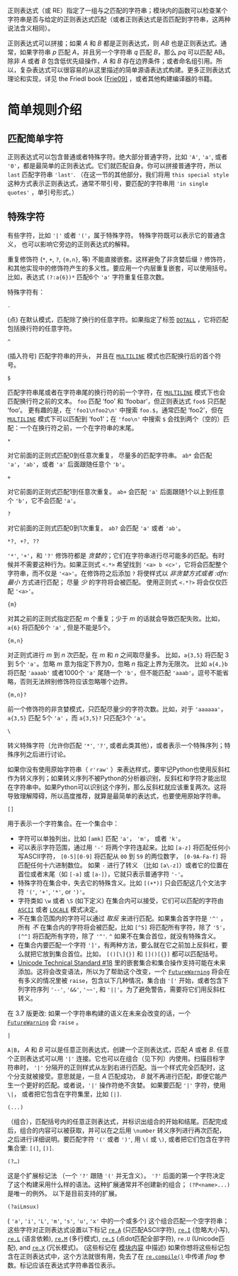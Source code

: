 正则表达式（或 RE）指定了一组与之匹配的字符串；模块内的函数可以检查某个字符串是否与给定的正则表达式匹配（或者正则表达式是否匹配到字符串，这两种说法含义相同）。

正则表达式可以拼接；如果 *A* 和 *B* 都是正则表达式，则 *AB* 也是正则表达式。通常，如果字符串 *p* 匹配 *A*，并且另一个字符串 *q* 匹配 *B*，那么 *pq* 可以匹配 AB。除非 *A* 或者 *B* 包含低优先级操作，*A* 和 *B* 存在边界条件；或者命名组引用。所以，复杂表达式可以很容易的从这里描述的简单源语表达式构建。更多正则表达式理论和实现，详见 the Friedl book [[Frie09\]](https://www.bookstack.cn/read/python-3.10.0-zh/868c2e547f2c81e9.md#frie09) ，或者其他构建编译器的书籍。



# 简单规则介绍

## 匹配简单字符

正则表达式可以包含普通或者特殊字符。绝大部分普通字符，比如 `'A'`, `'a'`, 或者 `'0'`，都是最简单的正则表达式。它们就匹配自身。你可以拼接普通字符，所以 `last` 匹配字符串 `'last'`. （在这一节的其他部分，我们将用 `this special style` 这种方式表示正则表达式，通常不带引号，要匹配的字符串用 `'in single quotes'` ，单引号形式。）



## 特殊字符

有些字符，比如 `'|'` 或者 `'('`，属于特殊字符。 特殊字符既可以表示它的普通含义， 也可以影响它旁边的正则表达式的解释。

重复修饰符 (`*`, `+`, `?`, `{m,n}`, 等) 不能直接嵌套。这样避免了非贪婪后缀 `?` 修饰符，和其他实现中的修饰符产生的多义性。要应用一个内层重复嵌套，可以使用括号。 比如，表达式 `(?:a{6})*` 匹配6个 `'a'` 字符重复任意次数。

特殊字符有：

```
.
```

(点) 在默认模式，匹配除了换行的任意字符。如果指定了标签 [`DOTALL`](https://www.bookstack.cn/read/python-3.10.0-zh/868c2e547f2c81e9.md#re.DOTALL) ，它将匹配包括换行符的任意字符。

```
^
```

(插入符号) 匹配字符串的开头， 并且在 [`MULTILINE`](https://www.bookstack.cn/read/python-3.10.0-zh/868c2e547f2c81e9.md#re.MULTILINE) 模式也匹配换行后的首个符号。

```
$
```

匹配字符串尾或者在字符串尾的换行符的前一个字符，在 [`MULTILINE`](https://www.bookstack.cn/read/python-3.10.0-zh/868c2e547f2c81e9.md#re.MULTILINE) 模式下也会匹配换行符之前的文本。 `foo` 匹配 ‘foo’ 和 ‘foobar’，但正则表达式 `foo$` 只匹配 ‘foo’。 更有趣的是，在 `'foo1\nfoo2\n'` 中搜索 `foo.$`，通常匹配 ‘foo2’，但在 [`MULTILINE`](https://www.bookstack.cn/read/python-3.10.0-zh/868c2e547f2c81e9.md#re.MULTILINE) 模式下可以匹配到 ‘foo1’；在 `'foo\n'` 中搜索 `$` 会找到两个（空的）匹配：一个在换行符之前，一个在字符串的末尾。

```
*
```

对它前面的正则式匹配0到任意次重复， 尽量多的匹配字符串。 `ab*` 会匹配 `'a'`，`'ab'`，或者 `'a'` 后面跟随任意个 `'b'`。

```
+
```

对它前面的正则式匹配1到任意次重复。 `ab+` 会匹配 `'a'` 后面跟随1个以上到任意个 `'b'`，它不会匹配 `'a'`。

```
?
```

对它前面的正则式匹配0到1次重复。 `ab?` 会匹配 `'a'` 或者 `'ab'`。

```
*?, +?, ??
```

`'*'`, `'+'`，和 `'?'` 修饰符都是 *贪婪的*；它们在字符串进行尽可能多的匹配。有时候并不需要这种行为。如果正则式 `<.*>` 希望找到 `'<a> b <c>'`，它将会匹配整个字符串，而不仅是 `'<a>'`。在修饰符之后添加 `?` 将使样式以 *非贪婪方式或者 :dfn:最小* 方式进行匹配； 尽量 *少* 的字符将会被匹配。 使用正则式 `<.*?>` 将会仅仅匹配 `'<a>'`。

```
{m}
```

对其之前的正则式指定匹配 *m* 个重复；少于 *m* 的话就会导致匹配失败。比如， `a{6}` 将匹配6个 `'a'` , 但是不能是5个。

```
{m,n}
```

对正则式进行 *m* 到 *n* 次匹配，在 *m* 和 *n* 之间取尽量多。 比如，`a{3,5}` 将匹配 3 到 5个 `'a'`。忽略 *m* 意为指定下界为0，忽略 *n* 指定上界为无限次。 比如 `a{4,}b` 将匹配 `'aaaab'` 或者1000个 `'a'` 尾随一个 `'b'`，但不能匹配 `'aaab'`。逗号不能省略，否则无法辨别修饰符应该忽略哪个边界。

```
{m,n}?
```

前一个修饰符的非贪婪模式，只匹配尽量少的字符次数。比如，对于 `'aaaaaa'`， `a{3,5}` 匹配 5个 `'a'` ，而 `a{3,5}?` 只匹配3个 `'a'`。

```
\
```

转义特殊字符（允许你匹配 `'*'`, `'?'`, 或者此类其他），或者表示一个特殊序列；特殊序列之后进行讨论。

如果你没有使用原始字符串（ `r'raw'` ）来表达样式，要牢记Python也使用反斜杠作为转义序列；如果转义序列不被Python的分析器识别，反斜杠和字符才能出现在字符串中。如果Python可以识别这个序列，那么反斜杠就应该重复两次。这将导致理解障碍，所以高度推荐，就算是最简单的表达式，也要使用原始字符串。

```
[]
```

用于表示一个字符集合。在一个集合中：

- 字符可以单独列出，比如 `[amk]` 匹配 `'a'`， `'m'`， 或者 `'k'`。
- 可以表示字符范围，通过用 `'-'` 将两个字符连起来。比如 `[a-z]` 将匹配任何小写ASCII字符， `[0-5][0-9]` 将匹配从 `00` 到 `59` 的两位数字， `[0-9A-Fa-f]` 将匹配任何十六进制数位。 如果 `-` 进行了转义 （比如 `[a\-z]`）或者它的位置在首位或者末尾（如 `[-a]` 或 `[a-]`），它就只表示普通字符 `'-'`。
- 特殊字符在集合中，失去它的特殊含义。比如 `[(+*)]` 只会匹配这几个文法字符 `'('`, `'+'`, `'*'`, or `')'`。
- 字符类如 `\w` 或者 `\S` (如下定义) 在集合内可以接受，它们可以匹配的字符由 [`ASCII`](https://www.bookstack.cn/read/python-3.10.0-zh/868c2e547f2c81e9.md#re.ASCII) 或者 [`LOCALE`](https://www.bookstack.cn/read/python-3.10.0-zh/868c2e547f2c81e9.md#re.LOCALE) 模式决定。
- 不在集合范围内的字符可以通过 *取反* 来进行匹配。如果集合首字符是 `'^'` ，所有 *不* 在集合内的字符将会被匹配，比如 `[^5]` 将匹配所有字符，除了 `'5'`， `[^^]` 将匹配所有字符，除了 `'^'`. `^` 如果不在集合首位，就没有特殊含义。
- 在集合内要匹配一个字符 `']'`，有两种方法，要么就在它之前加上反斜杠，要么就把它放到集合首位。比如， `[()[\]{}]` 和 `[]()[{}]` 都可以匹配括号。
- [Unicode Technical Standard #18](https://unicode.org/reports/tr18/) 里的嵌套集合和集合操作支持可能在未来添加。这将会改变语法，所以为了帮助这个改变，一个 [`FutureWarning`](https://www.bookstack.cn/read/python-3.10.0-zh/177bd954d1cc6696.md#FutureWarning) 将会在有多义的情况里被 `raise`，包含以下几种情况，集合由 `'['` 开始，或者包含下列字符序列 `'--'`, `'&&'`, `'~~'`, 和 `'||'`。为了避免警告，需要将它们用反斜杠转义。

在 3.7 版更改: 如果一个字符串构建的语义在未来会改变的话，一个 [`FutureWarning`](https://www.bookstack.cn/read/python-3.10.0-zh/177bd954d1cc6696.md#FutureWarning) 会 `raise` 。

```
|
```

`A|B`， *A* 和 *B* 可以是任意正则表达式，创建一个正则表达式，匹配 *A* 或者 *B*. 任意个正则表达式可以用 `'|'` 连接。它也可以在组合（见下列）内使用。扫描目标字符串时， `'|'` 分隔开的正则样式从左到右进行匹配。当一个样式完全匹配时，这个分支就被接受。意思就是，一旦 *A* 匹配成功， *B* 就不再进行匹配，即便它能产生一个更好的匹配。或者说，`'|'` 操作符绝不贪婪。 如果要匹配 `'|'` 字符，使用 `\|`， 或者把它包含在字符集里，比如 `[|]`.

```
(...)
```

（组合），匹配括号内的任意正则表达式，并标识出组合的开始和结尾。匹配完成后，组合的内容可以被获取，并可以在之后用 `\number` 转义序列进行再次匹配，之后进行详细说明。要匹配字符 `'('` 或者 `')'`, 用 `\(` 或 `\)`, 或者把它们包含在字符集合里: `[(]`, `[)]`.



```
(?…)
```

这是个扩展标记法 （一个 `'?'` 跟随 `'('` 并无含义）。 `'?'` 后面的第一个字符决定了这个构建采用什么样的语法。这种扩展通常并不创建新的组合； `(?P<name>...)` 是唯一的例外。 以下是目前支持的扩展。

```
(?aiLmsux)
```

( `'a'`, `'i'`, `'L'`, `'m'`, `'s'`, `'u'`, `'x'` 中的一个或多个) 这个组合匹配一个空字符串；这些字符对正则表达式设置以下标记 [`re.A`](https://www.bookstack.cn/read/python-3.10.0-zh/868c2e547f2c81e9.md#re.A) (只匹配ASCII字符), [`re.I`](https://www.bookstack.cn/read/python-3.10.0-zh/868c2e547f2c81e9.md#re.I) (忽略大小写), [`re.L`](https://www.bookstack.cn/read/python-3.10.0-zh/868c2e547f2c81e9.md#re.L) (语言依赖), [`re.M`](https://www.bookstack.cn/read/python-3.10.0-zh/868c2e547f2c81e9.md#re.M) (多行模式), [`re.S`](https://www.bookstack.cn/read/python-3.10.0-zh/868c2e547f2c81e9.md#re.S) (点dot匹配全部字符), `re.U` (Unicode匹配), and [`re.X`](https://www.bookstack.cn/read/python-3.10.0-zh/868c2e547f2c81e9.md#re.X) (冗长模式)。 (这些标记在 [模块内容](https://www.bookstack.cn/read/python-3.10.0-zh/868c2e547f2c81e9.md#contents-of-module-re) 中描述) 如果你想将这些标记包含在正则表达式中，这个方法就很有用，免去了在 [`re.compile()`](https://www.bookstack.cn/read/python-3.10.0-zh/868c2e547f2c81e9.md#re.compile) 中传递 *flag* 参数。标记应该在表达式字符串首位表示。



